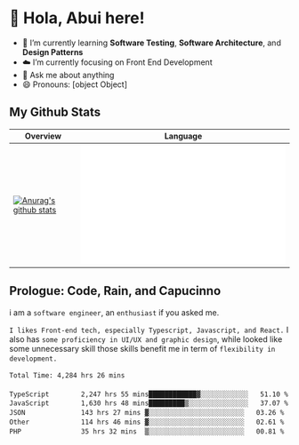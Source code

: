 # 👋 Hola, Abui here!

- 🌱 I’m currently learning **Software Testing**, **Software Architecture**, and **Design Patterns**
- ☁️ I’m currently focusing on Front End Development
- 💬 Ask me about anything
- 😄 Pronouns: [object Object]

## My Github Stats

| Overview | Language |
| --- | --- |
|[![Anurag's github stats](https://github-readme-stats.vercel.app/api?username=abui-am&count_private=true)](https://github.com/anuraghazra/github-readme-stats)|![Language](https://raw.githubusercontent.com/abui-am/stats/c6455f656dfce7acd3951e5ec5b25d72af0b2ee3/generated/languages.svg)|

## Prologue: Code, Rain, and Capucinno
i am a `software engineer`, an `enthusiast` if you asked me. 

`I likes Front-end tech, especially Typescript, Javascript, and React.` I also has `some proficiency in UI/UX and graphic design`, while looked like some unnecessary skill those skills benefit me in term of `flexibility in development.`


<!--START_SECTION:waka-->

```txt
Total Time: 4,284 hrs 26 mins

TypeScript        2,247 hrs 55 mins████████████▓░░░░░░░░░░░░   51.10 %
JavaScript        1,630 hrs 48 mins█████████▒░░░░░░░░░░░░░░░   37.07 %
JSON              143 hrs 27 mins ▓░░░░░░░░░░░░░░░░░░░░░░░░   03.26 %
Other             114 hrs 46 mins ▓░░░░░░░░░░░░░░░░░░░░░░░░   02.61 %
PHP               35 hrs 32 mins  ▒░░░░░░░░░░░░░░░░░░░░░░░░   00.81 %
```

<!--END_SECTION:waka-->
